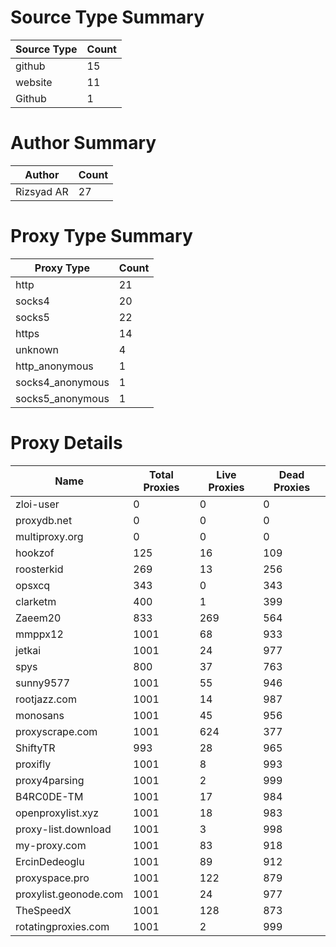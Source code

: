 # Source Type Summary

| Source Type | Count |
|-------------|-------|
| github | 15 |
| website | 11 |
| Github | 1 |


# Author Summary

| Author | Count |
|--------|-------|
| Rizsyad AR | 27 |


# Proxy Type Summary

| Proxy Type | Count |
|------------|-------|
| http | 21 |
| socks4 | 20 |
| socks5 | 22 |
| https | 14 |
| unknown | 4 |
| http_anonymous | 1 |
| socks4_anonymous | 1 |
| socks5_anonymous | 1 |


# Proxy Details

| Name | Total Proxies | Live Proxies | Dead Proxies |
|------|---------------|--------------|---------------|
| zloi-user | 0 | 0 | 0 |
| proxydb.net | 0 | 0 | 0 |
| multiproxy.org | 0 | 0 | 0 |
| hookzof | 125 | 16 | 109 |
| roosterkid | 269 | 13 | 256 |
| opsxcq | 343 | 0 | 343 |
| clarketm | 400 | 1 | 399 |
| Zaeem20 | 833 | 269 | 564 |
| mmppx12 | 1001 | 68 | 933 |
| jetkai | 1001 | 24 | 977 |
| spys | 800 | 37 | 763 |
| sunny9577 | 1001 | 55 | 946 |
| rootjazz.com | 1001 | 14 | 987 |
| monosans | 1001 | 45 | 956 |
| proxyscrape.com | 1001 | 624 | 377 |
| ShiftyTR | 993 | 28 | 965 |
| proxifly | 1001 | 8 | 993 |
| proxy4parsing | 1001 | 2 | 999 |
| B4RC0DE-TM | 1001 | 17 | 984 |
| openproxylist.xyz | 1001 | 18 | 983 |
| proxy-list.download | 1001 | 3 | 998 |
| my-proxy.com | 1001 | 83 | 918 |
| ErcinDedeoglu | 1001 | 89 | 912 |
| proxyspace.pro | 1001 | 122 | 879 |
| proxylist.geonode.com | 1001 | 24 | 977 |
| TheSpeedX | 1001 | 128 | 873 |
| rotatingproxies.com | 1001 | 2 | 999 |
